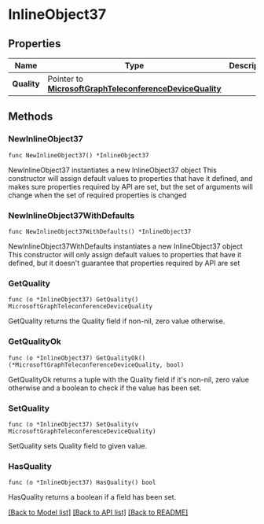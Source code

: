 # InlineObject37

## Properties

Name | Type | Description | Notes
------------ | ------------- | ------------- | -------------
**Quality** | Pointer to [**MicrosoftGraphTeleconferenceDeviceQuality**](MicrosoftGraphTeleconferenceDeviceQuality.md) |  | [optional] 

## Methods

### NewInlineObject37

`func NewInlineObject37() *InlineObject37`

NewInlineObject37 instantiates a new InlineObject37 object
This constructor will assign default values to properties that have it defined,
and makes sure properties required by API are set, but the set of arguments
will change when the set of required properties is changed

### NewInlineObject37WithDefaults

`func NewInlineObject37WithDefaults() *InlineObject37`

NewInlineObject37WithDefaults instantiates a new InlineObject37 object
This constructor will only assign default values to properties that have it defined,
but it doesn't guarantee that properties required by API are set

### GetQuality

`func (o *InlineObject37) GetQuality() MicrosoftGraphTeleconferenceDeviceQuality`

GetQuality returns the Quality field if non-nil, zero value otherwise.

### GetQualityOk

`func (o *InlineObject37) GetQualityOk() (*MicrosoftGraphTeleconferenceDeviceQuality, bool)`

GetQualityOk returns a tuple with the Quality field if it's non-nil, zero value otherwise
and a boolean to check if the value has been set.

### SetQuality

`func (o *InlineObject37) SetQuality(v MicrosoftGraphTeleconferenceDeviceQuality)`

SetQuality sets Quality field to given value.

### HasQuality

`func (o *InlineObject37) HasQuality() bool`

HasQuality returns a boolean if a field has been set.


[[Back to Model list]](../README.md#documentation-for-models) [[Back to API list]](../README.md#documentation-for-api-endpoints) [[Back to README]](../README.md)


